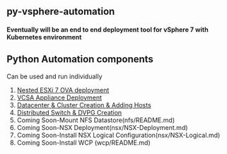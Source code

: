 ## py-vsphere-automation

#### Eventually will be an end to end deployment tool for vSphere 7 with Kubernetes environment

## Python Automation components
Can be used and run individually
1. [Nested ESXi 7 OVA deployment](esx/README.md)
2. [VCSA Appliance Deployment](vcsa/README.md)
3. [Datacenter & Cluster Creation & Adding Hosts](datacenter/README.md)
4. [Distributed Switch & DVPG Creation](vds/README.md)
5. Coming Soon-Mount NFS Datastore(nfs/README.md)
6. Coming Soon-NSX Deployment(nsx/NSX-Deployment.md)
7. Coming Soon-Install NSX Logical Configuration(nsx/NSX-Logical.md)
8. Coming Soon-Install WCP (wcp/README.md)
